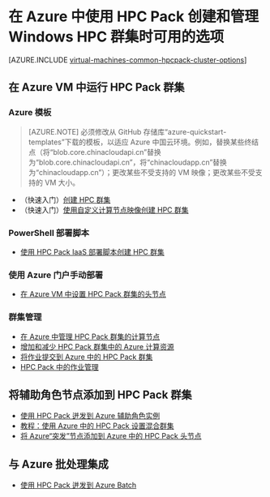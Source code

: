 <properties
    pageTitle="云中的 Windows HPC Pack 群集选项 | Azure"
    description="了解在 Azure 云中使用 Microsoft HPC Pack 创建和管理 Windows 高性能计算 (HPC) 群集时可用的选项"
    services="virtual-machines-windows,cloud-services,batch"
    documentationcenter=""
    author="dlepow"
    manager="timlt"
    editor=""
    tags="azure-resource-manager,azure-service-management,hpc-pack" />
<tags 
    ms.assetid="02c5566d-2129-483c-9ecf-0d61030442d7"
    ms.service="virtual-machines-windows"
    ms.devlang="na"
    ms.topic="article"
    ms.tgt_pltfrm="vm-windows"
    ms.workload="big-compute"
    ms.date="02/06/2017"
    wacn.date="03/28/2017"
    ms.author="danlep" />

# 在 Azure 中使用 HPC Pack 创建和管理 Windows HPC 群集时可用的选项
[AZURE.INCLUDE [virtual-machines-common-hpcpack-cluster-options](../../includes/virtual-machines-common-hpcpack-cluster-options.md)]

## 在 Azure VM 中运行 HPC Pack 群集
### Azure 模板

>[AZURE.NOTE] 必须修改从 GitHub 存储库“azure-quickstart-templates”下载的模板，以适应 Azure 中国云环境。例如，替换某些终结点（将“blob.core.chinacloudapi.cn”替换为“blob.core.chinacloudapi.cn”，将“chinacloudapp.cn”替换为“chinacloudapp.cn”）；更改某些不受支持的 VM 映像；更改某些不受支持的 VM 大小。

* （快速入门）[创建 HPC 群集](https://github.com/Azure/azure-quickstart-templates/tree/master/create-hpc-cluster)
* （快速入门）[使用自定义计算节点映像创建 HPC 群集](https://github.com/Azure/azure-quickstart-templates/tree/master/create-hpc-cluster-custom-image)

### PowerShell 部署脚本
* [使用 HPC Pack IaaS 部署脚本创建 HPC 群集](/documentation/articles/virtual-machines-windows-classic-hpcpack-cluster-powershell-script/)

### 使用 Azure 门户手动部署
* [在 Azure VM 中设置 HPC Pack 群集的头节点](/documentation/articles/virtual-machines-windows-hpcpack-cluster-headnode/)

### 群集管理
* [在 Azure 中管理 HPC Pack 群集的计算节点](/documentation/articles/virtual-machines-windows-classic-hpcpack-cluster-node-manage/)
* [增加和减少 HPC Pack 群集中的 Azure 计算资源](/documentation/articles/virtual-machines-windows-classic-hpcpack-cluster-node-autogrowshrink/)
* [将作业提交到 Azure 中的 HPC Pack 群集](/documentation/articles/virtual-machines-windows-hpcpack-cluster-submit-jobs/)
* [HPC Pack 中的作业管理](https://technet.microsoft.com/zh-cn/library/jj899585.aspx)

## 将辅助角色节点添加到 HPC Pack 群集
* [使用 HPC Pack 迸发到 Azure 辅助角色实例](https://technet.microsoft.com/zh-cn/library/gg481749.aspx)
* [教程：使用 Azure 中的 HPC Pack 设置混合群集](/documentation/articles/cloud-services-setup-hybrid-hpcpack-cluster/)
* [将 Azure“突发”节点添加到 Azure 中的 HPC Pack 头节点](/documentation/articles/virtual-machines-windows-classic-hpcpack-cluster-node-burst/)

## 与 Azure 批处理集成
* [使用 HPC Pack 迸发到 Azure Batch](https://technet.microsoft.com/zh-cn/library/mt612877.aspx)

<!---HONumber=Mooncake_0116_2017-->
<!--Update_Description: update meta properties & wording update-->